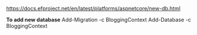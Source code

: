 ﻿https://docs.efproject.net/en/latest/platforms/aspnetcore/new-db.html

**To add new database**
Add-Migration -c BloggingContext
Add-Database -c BloggingContext